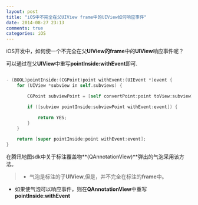 ```yaml
---
layout: post
title: "iOS中不完全在父UIView frame中的UIView如何响应事件"
date: 2014-08-27 23:13
comments: true
categories: iOS 
---
```


iOS开发中，如何使一个不完全在父**UIView的frame**中的**UIView**响应事件呢？

可以通过在父**UIView**中重写**pointInside:withEvent**即可.

``` objective-c

- (BOOL)pointInside:(CGPoint)point withEvent:(UIEvent *)event {
    for (UIView *subview in self.subviews) {

        CGPoint subviewPoint = [self convertPoint:point toView:subview];

        if ([subview pointInside:subviewPoint withEvent:event]) {

            return YES;
        }
    }

    return [super pointInside:point withEvent:event];
}


```

在腾讯地图sdk中关于标注覆盖物**(QAnnotationView)**弹出的气泡采用该方法。
   
> * 气泡是标注的子**UIView**,但是，并不完全在标注的**frame**中。
 * 如果使气泡可以响应事件，则在**QAnnotationView**中重写**pointInside:withEvent**
